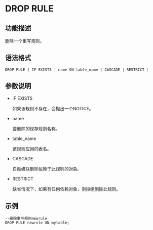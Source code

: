 # DROP RULE<a name="ZH-CN_TOPIC_0306398143"></a>

## 功能描述<a name="section5400959952"></a>

删除一个重写规则。

## 语法格式<a name="section157338176610"></a>

```
DROP RULE [ IF EXISTS ] name ON table_name [ CASCADE | RESTRICT ]
```

## 参数说明<a name="section652211111716"></a>

-   IF EXISTS

    如果该规则不存在，会抛出一个NOTICE。

-   name

    要删除的现存规则名称。

-   table\_name

    该规则应用的表名。

-   CASCADE

    自动级联删除依赖于此规则的对象。

-   RESTRICT

    缺省情况下，如果有任何依赖对象，则拒绝删除此规则。


## 示例<a name="section192526392717"></a>

```
--删除重写规则newrule
DROP RULE newrule ON mytable;
```

